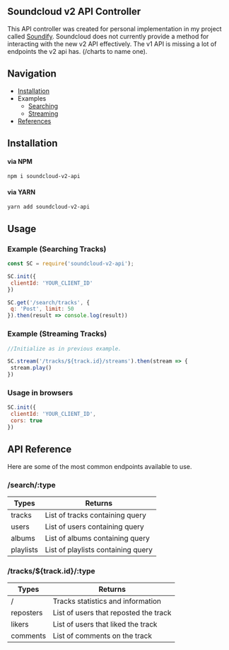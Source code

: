 ## Soundcloud v2 API Controller
This API controller was created for personal implementation in my project called [Soundify](https://github.com/barenddt/soundify). Soundcloud does not currently provide a method for interacting with the new v2 API effectively. The v1 API is missing a lot of endpoints the v2 api has. (/charts to name one).


## Navigation
- [Installation](#install)
- Examples
	- [Searching](#search)
	- [Streaming](#stream)
- [References](#reference)

## <span id="install">Installation</span>

#### via NPM

```
npm i soundcloud-v2-api
```

#### via YARN

```
yarn add soundcloud-v2-api
```

## Usage

### <span id="search">Example (Searching Tracks)</span>
```javascript
const SC = require('soundcloud-v2-api');

SC.init({
 clientId: 'YOUR_CLIENT_ID'
})

SC.get('/search/tracks', {
 q: 'Post', limit: 50
}).then(result => console.log(result))
```

### <span id="stream">Example (Streaming  Tracks)</span>

```javascript
//Initialize as in previous example.

SC.stream('/tracks/${track.id}/streams').then(stream => {
 stream.play()
})
```
### Usage in browsers
```javascript
SC.init({
 clientId: 'YOUR_CLIENT_ID',
 cors: true
})
```

## <span id="reference">API Reference</span>
Here are some of the most common endpoints available to use.
### /search/:type

    
|Types|Returns|
|--|--|
|tracks|List of tracks containing query|
|users|List of users containing query|
|albums|List of albums containing query|
|playlists|List of playlists containing query|

### /tracks/${track.id}/:type
|Types|Returns|
|--|--|
|/|Tracks statistics and information|
|reposters|List of users that reposted the track|
|likers|List of users that liked the track|
|comments|List of comments on the track|
